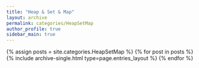 ```yaml
---
title: "Heap & Set & Map"
layout: archive
permalink: categories/HeapSetMap
author_profile: true
sidebar_main: true
---
```


{% assign posts = site.categories.HeapSetMap %}
{% for post in posts %} {% include archive-single.html type=page.entries_layout %} {% endfor %}
